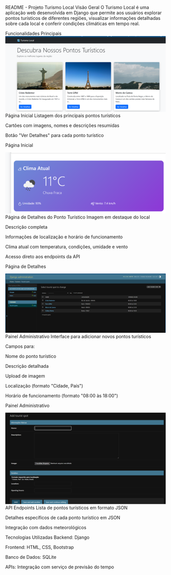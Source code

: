 
README - Projeto Turismo Local
Visão Geral
O Turismo Local é uma aplicação web desenvolvida em Django que permite aos usuários explorar pontos turísticos de diferentes regiões, visualizar informações detalhadas sobre cada local e conferir condições climáticas em tempo real.

Funcionalidades Principais
![alt text](2.png) Página Inicial
Listagem dos principais pontos turísticos

Cartões com imagens, nomes e descrições resumidas

Botão "Ver Detalhes" para cada ponto turístico

Página Inicial

![alt text](1.png)  Página de Detalhes do Ponto Turístico
Imagem em destaque do local

Descrição completa

Informações de localização e horário de funcionamento

Clima atual com temperatura, condições, umidade e vento

Acesso direto aos endpoints da API

Página de Detalhes

![alt text](3.png)  Painel Administrativo
Interface para adicionar novos pontos turísticos

Campos para:

Nome do ponto turístico

Descrição detalhada

Upload de imagem

Localização (formato "Cidade, País")

Horário de funcionamento (formato "08:00 às 18:00")

Painel Administrativo

![alt text](4.png)  API Endpoints
Lista de pontos turísticos em formato JSON

Detalhes específicos de cada ponto turístico em JSON

Integração com dados meteorológicos

Tecnologias Utilizadas
Backend: Django

Frontend: HTML, CSS, Bootstrap

Banco de Dados: SQLite

APIs: Integração com serviço de previsão do tempo